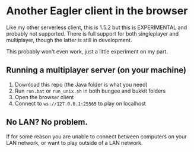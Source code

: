 # Another Eagler client in the browser

Like my other serverless client, this is 1.5.2 but this is EXPERIMENTAL and probably not supported.
There is full support for both singleplayer and multiplayer, though the latter is still in development.

This probably won't even work, just a little experiment on my part.

## Running a multiplayer server (on your machine)
1) Download this repo (the Java folder is what you need)
2) Run `run.bat` or `run_unix.sh` in both bungee and bukkit folders
3) Open the browser client
4) Connect to `ws://127.0.0.1:25565` to play on localhost

## No LAN? No problem.
If for some reason you are unable to connect between computers on your LAN network, or want to play outside of a LAN network.

